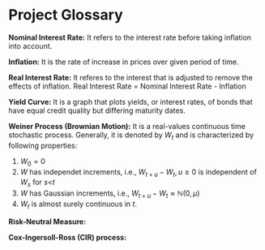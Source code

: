 # Project Glossary
**Nominal Interest Rate:**
It refers to the interest rate before taking inflation into account.

**Inflation:**
It is the rate of increase in prices over given period of time.

**Real Interest Rate:**
It referes to the interest that is adjusted to remove the effects of inflation.
Real Interest Rate = Nominal Interest Rate - Inflation 

**Yield Curve:**
It is a graph that plots yields, or interest rates, of bonds that have equal credit quality but differing maturity dates.

**Weiner Process (Brownian Motion):**
It is a real-values continuous time stochastic process. Generally, it is denoted by $W_t$ and is characterized by following properties:
1. $W_0 = 0$ 
2. $W$ has independet increments, i.e., $W_{t+u} - W_t, u \geq 0$ is independent of $W_s$ for $s$<$t$ 
3. $W$ has Gaussian increments, i.e., $W_{t+u} - W_t \approx \mathbb{N} (0,\mu)$
4. $W_t$ is almost surely continuous in $t$.

**Risk-Neutral Measure:**

**Cox-Ingersoll-Ross (CIR) process:**
